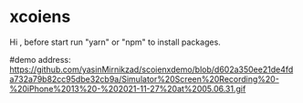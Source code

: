 # xcoiens

Hi ,
before start run "yarn" or "npm" to install packages.

#demo address:
https://github.com/yasinMirnikzad/scoienxdemo/blob/d602a350ee21de4fda732a79b82cc95dbe32cb9a/Simulator%20Screen%20Recording%20-%20iPhone%2013%20-%202021-11-27%20at%2005.06.31.gif
